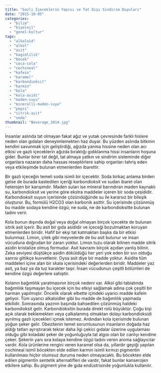 ```yaml
---
title: "Gazlı İçeceklerin Yapısı ve Tat Dışı Sindirim Duyuları"
date: "2015-10-05"
categories: 
  - "bilim"
  - "biyoloji"
  - "genel-kultur"
tags: 
  - "alkaloid"
  - "alkol"
  - "asit"
  - "bagimlilik"
  - "bocek"
  - "coca-cola"
  - "cochineal"
  - "kafein"
  - "karamel"
  - "karbondioksit"
  - "karmin"
  - "kola"
  - "kola-asidi"
  - "maden-suyu"
  - "mineralli-maden-suyu"
  - "pepsi"
  - "sitrik-asit"
  - "soda"
thumbnail: "Beverage_2014.jpg"
---
```


İnsanlar aslında tat olmayan fakat ağız ve yutak çevresinde farklı hislere neden olan gıdaları deneyimlemekten haz duyar. Bu yüzden aslında bitkinin kendini savunmak için geliştirdiği, ağızda yanma hissine neden olan acı etkisi ve gazlı içeceklerin ağızda bıraktığı gıdıklanma hissi insanların hoşuna gider. Bunlar birer tat değil, tat almaya yatkın ve sindirim sisteminde diğer organlara nazaran daha hassas reseptörlere sahip organları tahriş eden veya etkileşimde bulunan etmenlerden ibarettir.

Bir gazlı içeceğin temeli soda isimli bir içecektir. Soda birkaç anlama birden gelse de burada kastedilen içeriği karbondioksit ve sudan ibaret olan heterojen bir karışımdır. Maden suları ise mineral barındıran maden kaynaklı su, karbondioksit ve yerine göre ekstra maddeler içeren bir soda çeşididir. Karbondioksit suyun içerisinde çözündüğünde su ile kararsız bir bileşik oluşturur. Bu, formülü H2CO3 olan karbonik asittir. Su içerisinde çözünmüş bu madde sodaya kendine özgü; ne suda, ne de karbondioksitte bulunan tadını verir.

Kola bunun dışında doğal veya doğal olmayan birçok içecekte de bulunan sitrik asit içerir. Bu asit bir gıda asididir ve içeceği bozulmaktan koruyan etmenlerden biridir. Hafif bir ekşi tat katmaktan başka da bir etkisi bulunmaz. Limon, çilek gibi meyvelerde de bu asit bulunur ve insan vücuduna doğrudan bir zararı yoktur. Limon tuzu olarak bilinen madde sitrik asidin kristalize olmuş formudur. Asit kavramı birçok açıdan yanlış bilinir. Zeka seviyesi düştükçe asidin döküldüğü her yeri yok eden bir sıvı olduğu sanrısı gittikçe kuvvetlenir. Oysa asit diye bir madde yoktur. Asidite tüm maddeleri içine alan bir skala içerisindeki değerlerden biridir. Maddeler yaz asit, ya baz ya da tuz karakter taşır. İnsan vücudunun çeşitli bölümleri de kendine özgü değerlere sahiptir.

Kolanın bağımlılık yaratmasının birçok nedeni var. Alkol gibi tabiatında bağımlılık taşımayan bu içecek için bu etkiyi sağlamak adına çok çeşitli bir harman yapılmıştır. Öncelik olarak elbette içindeki uyarıcı madde kafein geliyor. Tüm uyarıcı alkaloidler gibi bu madde de bağımlılık yapmada etkilidir. Sonrasında yazının başında bahsedilen çözünmüş haldeki karbondioksit gelir. Karbondioksitin burada direkt rolü büyüktür. Çoğu kişi açık olarak beklemekten veya çalkalanmış olmaktan dolayı karbondioksidi ayrılmış gazlı içecekleri içmek istemez. Ardından kola içerisinde bulunan yoğun şeker gelir. Obezitenin temel sorumlusunun insanların doğada haz aldığı tatları ayrıştırarak tekrar daha ilgi çekici gıdalar üzerine uygulaması olduğu gibi koladaki şeker de yoğunluğuyla tat algısı olan bir canlıyı kendine çeker. Şekerin yanı sıra kolaya kendine özgü tadını veren aroma sağlayıcılar vardır. Kola ürünlerine rengini veren karamel olsa da, yıllardır geyiği yapılan cochineal isimli böcekten elde edilen karmin isimli kırmızı pigmentin kullanılması hiçbir olumsuz duruma neden olmayacaktı. Bu böcekten elde edilen pigmentin sentetik alternatifleri de vardır, fakat bunlar kanserojen etkilere sahip. Bu pigment yine de gıda endüstrisinde yoğunlukla kullanılır.
